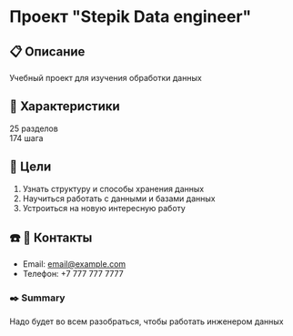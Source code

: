 # Проект "Stepik Data engineer"

##  :clipboard: Описание
Учебный проект для изучения обработки данных

## :necktie: Характеристики
25 разделов  
174 шага

## :rocket: Цели
1. Узнать структуру и способы хранения данных
2. Научиться работать с данными и базами данных
3. Устроиться на новую интересную работу

## :phone: :e-mail: Контакты
* Email: <email@example.com>
* Телефон: +7 777 777 7777

### :black_nib: Summary
Надо будет во всем разобраться, чтобы работать инженером данных
